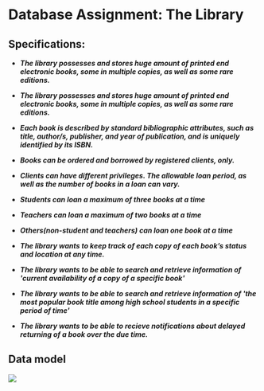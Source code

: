 # Database Assignment: The Library

## Specifications:
- **_The library possesses and stores huge amount of printed end electronic books, some in multiple copies, as well
as some rare editions._**

- **_The library possesses and stores huge amount of printed end electronic books, some in multiple copies, as well as some rare editions._**
  
- **_Each book is described by standard bibliographic attributes, such as title, author/s, publisher, and year of
publication, and is uniquely identified by its ISBN._**

- **_Books can be ordered and borrowed by registered clients, only._**
  
- **_Clients can have different privileges.
The allowable loan period, as well as the number of books in a loan can vary._**
- **_Students can loan a maximum of three books at a time_**
- **_Teachers can loan a maximum of two books at a time_**
- **_Others(non-student and teachers) can loan one book at a time_**
- **_The library wants to keep track of each copy of each book’s status and location at any time._**
- **_The library wants to be able to search and retrieve information of 'current availability of a copy of a specific book'_**
- **_The library wants to be able to search and retrieve information of 'the most popular book title among high school students in a specific period of time'_**

- **_The library wants to be able to recieve notifications about delayed returning of a book over the due time._**

## Data model
![]('/public.png')
